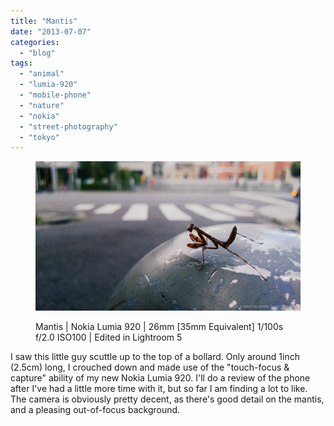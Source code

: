 ```yaml
---
title: "Mantis"
date: "2013-07-07"
categories: 
  - "blog"
tags: 
  - "animal"
  - "lumia-920"
  - "mobile-phone"
  - "nature"
  - "nokia"
  - "street-photography"
  - "tokyo"
---
```


<figure>

![Mantis | Nokia Lumia 920 | 26mm [35mm Equivalent]&nbsp;1/100s f/2.0 ISO100 | Edited in Lightroom 5](/assets/images/2f748-20130706-wp_20130706_003.jpg)

<figcaption>



Mantis | Nokia Lumia 920 | 26mm \[35mm Equivalent\] 1/100s f/2.0 ISO100 | Edited in Lightroom 5





</figcaption>



</figure>

I saw this little guy scuttle up to the top of a bollard. Only around 1inch (2.5cm) long, I crouched down and made use of the "touch-focus & capture" ability of my new Nokia Lumia 920. I'll do a review of the phone after I've had a little more time with it, but so far I am finding a lot to like. The camera is obviously pretty decent, as there's good detail on the mantis, and a pleasing out-of-focus background.
